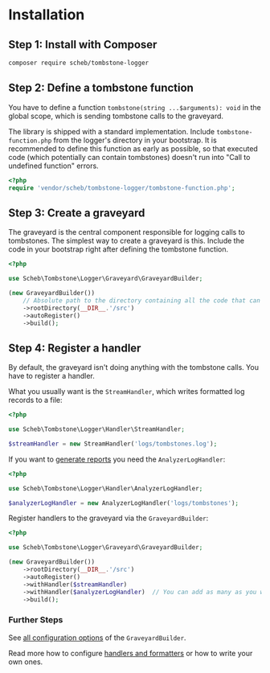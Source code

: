 Installation
============

## Step 1: Install with Composer

```bash
composer require scheb/tombstone-logger
```

## Step 2: Define a tombstone function

You have to define a function `tombstone(string ...$arguments): void` in the global scope, which is sending tombstone
calls to the graveyard.

The library is shipped with a standard implementation. Include `tombstone-function.php` from the logger's directory in
your bootstrap. It is recommended to define this function as early as possible, so that executed code (which potentially
can contain tombstones) doesn't run into "Call to undefined function" errors.

```php
<?php
require 'vendor/scheb/tombstone-logger/tombstone-function.php';
```

## Step 3: Create a graveyard

The graveyard is the central component responsible for logging calls to tombstones. The simplest way to create a
graveyard is this. Include the code in your bootstrap right after defining the tombstone function.

```php
<?php

use Scheb\Tombstone\Logger\Graveyard\GraveyardBuilder;

(new GraveyardBuilder())
    // Absolute path to the directory containing all the code that can have tombstones.
    ->rootDirectory(__DIR__.'/src')
    ->autoRegister()
    ->build();
```

## Step 4: Register a handler

By default, the graveyard isn't doing anything with the tombstone calls. You have to register a
handler.

What you usually want is the `StreamHandler`, which writes formatted log records to a file:

```php
<?php

use Scheb\Tombstone\Logger\Handler\StreamHandler;

$streamHandler = new StreamHandler('logs/tombstones.log');
```

If you want to [generate reports](../analyzer/index.md) you need the `AnalyzerLogHandler`:

```php
<?php

use Scheb\Tombstone\Logger\Handler\AnalyzerLogHandler;

$analyzerLogHandler = new AnalyzerLogHandler('logs/tombstones');
```

Register handlers to the graveyard via the `GraveyardBuilder`:

```php
<?php

use Scheb\Tombstone\Logger\Graveyard\GraveyardBuilder;

(new GraveyardBuilder())
    ->rootDirectory(__DIR__.'/src')
    ->autoRegister()
    ->withHandler($streamHandler)
    ->withHandler($analyzerLogHandler)  // You can add as many as you want
    ->build();
```

### Further Steps

See [all configuration options](graveyard.md) of the `GraveyardBuilder`.

Read more how to configure [handlers and formatters](handlers_formatters.md) or how to write your own
ones.
